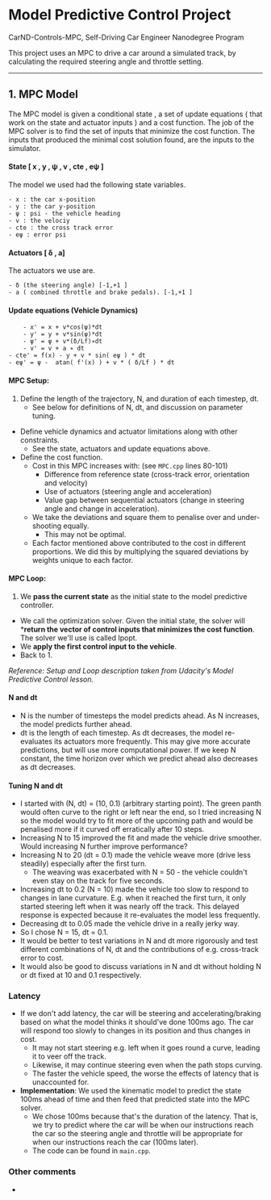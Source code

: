  # Model Predictive Control Project
CarND-Controls-MPC, Self-Driving Car Engineer Nanodegree Program

This project uses an MPC to drive a car around a simulated track, by calculating the required steering angle and throttle setting.

---
## 1. MPC Model

The MPC model is given a conditional state , a set of update equations ( that work on the state and actuator inputs ) and a cost function. The job of the MPC solver is to find the set of inputs that   minimize the cost function. The inputs that produced the minimal cost solution found, are the inputs to the simulator.

#### State [ x , y , ψ , v , cte , eψ ]
 
The model we used had the following state variables.

	- x : the car x-position 
	- y : the car y-position
	- ψ : psi - the vehicle heading 
	- v : the velociy
	- cte : the cross track error
	- eψ : error psi 

#### Actuators [ δ , a]

The actuators we use are.

	- δ (the steering angle) [-1,+1 ]
	- a ( combined throttle and brake pedals). [-1,+1 ]

#### Update equations (Vehicle Dynamics)

     	- x' = x + v*cos(ψ)*dt 
     	- y' = y + v*sin(ψ)*dt
     	- ψ' = ψ + v*(δ/Lf)∗dt
     	- v' = v + a ∗ dt
	- cte' = f(x) - y + v * sin( eψ ) * dt
	- eψ' = ψ -  atan( f'(x) ) + v * ( δ/Lf ) * dt
 


#### MPC Setup:
1. Define the length of the trajectory, N, and duration of each timestep, dt.
    * See below for definitions of N, dt, and discussion on parameter tuning.
* Define vehicle dynamics and actuator limitations along with other constraints.
    * See the state, actuators and update equations above.
* Define the cost function.
    * Cost in this MPC increases with: (see `MPC.cpp` lines 80-101)
        * Difference from reference state (cross-track error, orientation and velocity)
        * Use of actuators (steering angle and acceleration)
        * Value gap between sequential actuators (change in steering angle and change in acceleration).
    * We take the deviations and square them to penalise over and under-shooting equally.
        * This may not be optimal.
    * Each factor mentioned above contributed to the cost in different proportions. We did this by multiplying the squared deviations by weights unique to each factor.

#### MPC Loop:
1. We **pass the current state** as the initial state to the model predictive controller.
* We call the optimization solver. Given the initial state, the solver will ***return the vector of control inputs that minimizes the cost function**. The solver we'll use is called Ipopt.
* We **apply the first control input to the vehicle**.
* Back to 1.

*Reference: Setup and Loop description taken from Udacity's Model Predictive Control lesson.*


#### N and dt
* N is the number of timesteps the model predicts ahead. As N increases, the model predicts further ahead.
* dt is the length of each timestep. As dt decreases, the model re-evaluates its actuators more frequently. This may give more accurate predictions, but will use more computational power. If we keep N constant, the time horizon over which we predict ahead also decreases as dt decreases.

#### Tuning N and dt
* I started with (N, dt) = (10, 0.1) (arbitrary starting point). The green panth would often curve to the right or left near the end, so I tried increasing N so the model would try to fit more of the upcoming path and would be penalised more if it curved off erratically after 10 steps.
* Increasing N to 15 improved the fit and made the vehicle drive smoother. Would increasing N further improve performance?
* Increasing N to 20 (dt = 0.1) made the vehicle weave more (drive less steadily) especially after the first turn. 
    * The weaving was exacerbated with N = 50 - the vehicle couldn't even stay on the track for five seconds. 
* Increasing dt to 0.2 (N = 10) made the vehicle too slow to respond to changes in lane curvature. E.g. when it reached the first turn, it only started steering left when it was nearly off the track. This delayed response is expected because it re-evaluates the model less frequently. 
* Decreasing dt to 0.05 made the vehicle drive in a really jerky way.
* So I chose N = 15, dt = 0.1.
* It would be better to test variations in N and dt more rigorously and test different combinations of N, dt and the contributions of e.g. cross-track error to cost. 
* It would also be good to discuss variations in N and dt without holding N or dt fixed at 10 and 0.1 respectively.

### Latency
* If we don't add latency, the car will be steering and accelerating/braking based on what the model thinks it should've done 100ms ago. The car will respond too slowly to changes in its position and thus changes in cost. 
	* It may not start steering e.g. left when it goes round a curve, leading it to veer off the track. 
	* Likewise, it may continue steering even when the path stops curving. 
	* The faster the vehicle speed, the worse the effects of latency that is unaccounted for.
* **Implementation**: We used the kinematic model to predict the state 100ms ahead of time and then feed that predicted state into the MPC solver.
	* We chose 100ms because that's the duration of the latency. That is, we try to predict where the car will be when our instructions reach the car so the steering angle and throttle will be appropriate for when our instructions reach the car (100ms later).
	* The code can be found in `main.cpp`.

### Other comments
* 




